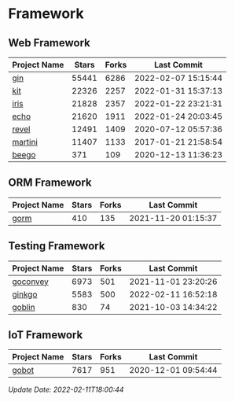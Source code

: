 # Framework

## Web Framework
| Project Name | Stars | Forks | Last Commit |
| ------------ | ----- | ----- | ----------- |
| [gin](https://github.com/gin-gonic/gin) | 55441 | 6286 | 2022-02-07 15:15:44 |
| [kit](https://github.com/go-kit/kit) | 22326 | 2257 | 2022-01-31 15:37:13 |
| [iris](https://github.com/kataras/iris) | 21828 | 2357 | 2022-01-22 23:21:31 |
| [echo](https://github.com/labstack/echo) | 21620 | 1911 | 2022-01-24 20:03:45 |
| [revel](https://github.com/revel/revel) | 12491 | 1409 | 2020-07-12 05:57:36 |
| [martini](https://github.com/go-martini/martini) | 11407 | 1133 | 2017-01-21 21:58:54 |
| [beego](https://github.com/astaxie/beego) | 371 | 109 | 2020-12-13 11:36:23 |

## ORM Framework
| Project Name | Stars | Forks | Last Commit |
| ------------ | ----- | ----- | ----------- |
| [gorm](https://github.com/jinzhu/gorm) | 410 | 135 | 2021-11-20 01:15:37 |

## Testing Framework
| Project Name | Stars | Forks | Last Commit |
| ------------ | ----- | ----- | ----------- |
| [goconvey](https://github.com/smartystreets/goconvey) | 6973 | 501 | 2021-11-01 23:20:26 |
| [ginkgo](https://github.com/onsi/ginkgo) | 5583 | 500 | 2022-02-11 16:52:18 |
| [goblin](https://github.com/franela/goblin) | 830 | 74 | 2021-10-03 14:34:22 |

## IoT Framework
| Project Name | Stars | Forks | Last Commit |
| ------------ | ----- | ----- | ----------- |
| [gobot](https://github.com/hybridgroup/gobot) | 7617 | 951 | 2020-12-01 09:54:44 |

*Update Date: 2022-02-11T18:00:44*